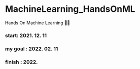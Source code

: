 # MachineLearning_HandsOnML
Hands On Machine Learning 👩‍💻

### start: 2021. 12. 11
### my goal : 2022. 02. 11
### finish : 2022.
  
